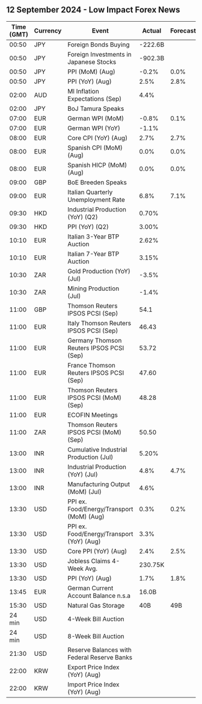 ## 12 September 2024 - Low Impact Forex News

| Time (GMT) | Currency | Event | Actual | Forecast | Previous |
|------|----------|-------|--------|----------|----------|
| 00:50 | JPY | Foreign Bonds Buying | -222.6B |  | 1,640.5B |
| 00:50 | JPY | Foreign Investments in Japanese Stocks | -902.3B |  | -824.4B |
| 00:50 | JPY | PPI (MoM) (Aug) | -0.2% | 0.0% | 0.5% |
| 00:50 | JPY | PPI (YoY) (Aug) | 2.5% | 2.8% | 3.0% |
| 02:00 | AUD | MI Inflation Expectations (Sep) | 4.4% |  | 4.5% |
| 02:00 | JPY | BoJ Tamura Speaks |  |  |  |
| 07:00 | EUR | German WPI (MoM) | -0.8% | 0.1% | 0.3% |
| 07:00 | EUR | German WPI (YoY) | -1.1% |  | -0.1% |
| 08:00 | EUR | Core CPI (YoY) (Aug) | 2.7% | 2.7% | 2.8% |
| 08:00 | EUR | Spanish CPI (MoM) (Aug) | 0.0% | 0.0% | -0.5% |
| 08:00 | EUR | Spanish HICP (MoM) (Aug) | 0.0% | 0.0% | -0.7% |
| 09:00 | GBP | BoE Breeden Speaks |  |  |  |
| 09:00 | EUR | Italian Quarterly Unemployment Rate | 6.8% | 7.1% | 7.2% |
| 09:30 | HKD | Industrial Production (YoY) (Q2) | 0.70% |  | 1.80% |
| 09:30 | HKD | PPI (YoY) (Q2) | 3.00% |  | 1.20% |
| 10:10 | EUR | Italian 3-Year BTP Auction | 2.62% |  | 3.24% |
| 10:10 | EUR | Italian 7-Year BTP Auction | 3.15% |  | 3.57% |
| 10:30 | ZAR | Gold Production (YoY) (Jul) | -3.5% |  | -12.6% |
| 10:30 | ZAR | Mining Production (Jul) | -1.4% |  | -3.6% |
| 11:00 | GBP | Thomson Reuters IPSOS PCSI (Sep) | 54.1 |  | 53.8 |
| 11:00 | EUR | Italy Thomson Reuters IPSOS PCSI (Sep) | 46.43 |  | 46.39 |
| 11:00 | EUR | Germany Thomson Reuters IPSOS PCSI (Sep) | 53.72 |  | 49.06 |
| 11:00 | EUR | France Thomson Reuters IPSOS PCSI (Sep) | 47.60 |  | 44.38 |
| 11:00 | EUR | Thomson Reuters IPSOS PCSI (MoM) (Sep) | 48.28 |  | 50.20 |
| 11:00 | EUR | ECOFIN Meetings |  |  |  |
| 11:00 | ZAR | Thomson Reuters IPSOS PCSI (MoM) (Sep) | 50.50 |  | 50.05 |
| 13:00 | INR | Cumulative Industrial Production (Jul) | 5.20% |  | 5.20% |
| 13:00 | INR | Industrial Production (YoY) (Jul) | 4.8% | 4.7% | 4.7% |
| 13:00 | INR | Manufacturing Output (MoM) (Jul) | 4.6% |  | 3.2% |
| 13:30 | USD | PPI ex. Food/Energy/Transport (MoM) (Aug) | 0.3% | 0.2% | 0.3% |
| 13:30 | USD | PPI ex. Food/Energy/Transport (YoY) (Aug) | 3.3% |  | 3.2% |
| 13:30 | USD | Core PPI (YoY) (Aug) | 2.4% | 2.5% | 2.3% |
| 13:30 | USD | Jobless Claims 4-Week Avg. | 230.75K |  | 230.25K |
| 13:30 | USD | PPI (YoY) (Aug) | 1.7% | 1.8% | 2.1% |
| 13:45 | EUR | German Current Account Balance n.s.a | 16.0B |  | 20.6B |
| 15:30 | USD | Natural Gas Storage | 40B | 49B | 13B |
| 24 min | USD | 4-Week Bill Auction |  |  | 5.080% |
| 24 min | USD | 8-Week Bill Auction |  |  | 5.040% |
| 21:30 | USD | Reserve Balances with Federal Reserve Banks |  |  | 3.265T |
| 22:00 | KRW | Export Price Index (YoY) (Aug) |  |  | 12.9% |
| 22:00 | KRW | Import Price Index (YoY) (Aug) |  |  | 9.8% |
